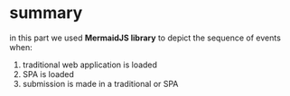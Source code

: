 # summary 
in this part we used **MermaidJS library** to depict the sequence of events when:
1. traditional web application is loaded
2. SPA is loaded
3. submission is made in a traditional or SPA
